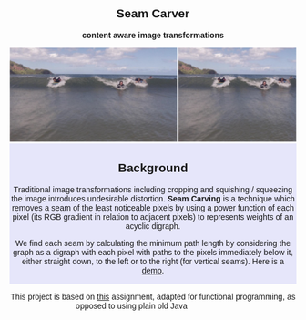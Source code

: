 <div class="heading" style="text-align: center;font-family: sans-serif">

<h2>Seam Carver</h2>

<strong style="">content aware image transformations</strong>

<img src="comparison.png" >

</div>


<div style="text-align: center;font-family: sans-serif;padding: 2px; background-color: lavender">


<h2>Background</h2>
<p>
Traditional image transformations including cropping and 
squishing / squeezing the image introduces undesirable distortion.
<strong>Seam Carving</strong> is a technique which removes a seam of the least 
noticeable pixels by using a power function of each pixel (its RGB gradient in 
relation to adjacent pixels) to represents weights of an acyclic digraph.</p>

<p>
We find each seam by calculating the minimum path length by considering the graph as a digraph with each pixel with paths to the 
pixels immediately below it, either straight down, to the left or to the right (for vertical seams).
 Here is a <a href="https://www.youtube.com/watch?v=6NcIJXTlugc">demo</a>.
</p>
</div>

<div class="heading" style="text-align: center;font-family: sans-serif">
<p>
This project is based on <a href="https://coursera.cs.princeton.edu/algs4/assignments/seam/specification.php">this</a> assignment, 
adapted for functional programming, as opposed to using plain old Java ⠀⠀⠀⠀⠀⠀⠀
</p>
</div>
